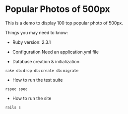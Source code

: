 # Popular Photos of 500px 

This is a demo to display 100 top popular photo of 500px.

Things you may need to know:

* Ruby version: 2.3.1

* Configuration
Need an application.yml file

* Database creation & initialization
```
rake db:drop db:create db:migrate
```
* How to run the test suite
```
rspec spec
```
* How to run the site
```
rails s
```